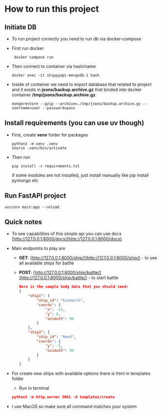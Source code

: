 # How to run this project

## Initiate DB

- To run project correctly you need to run db via docker-compose
- First run docker
    
    ```
     docker compose run
    ```
    
- Then connect to container via hash/name
    
    ```
    docker exec -it shippyapi-mongodb-1 bash
    ```
    
- Inside of container we need to import database that related to project and it exists in **jsons/backup.archive.gz** that binded into docker container **/tmp/jsons/backup.archive.gz**
    
    ```
    mongorestore --gzip --archive=./tmp/jsons/backup.archive.gz --username=user --password=pass
    ```
    

## Install requirements (you can use uv though)

- First, create **venv** folder for packages
    
    ```
    python3 -m venv .venv
    source .venv/bin/activate
    ```
    
- Then run
    
    ```
    pip install -r requirements.txt
    ```
    
    if some modules are not installed, just install manually like pip install pymongo etc
    

## Run FastAPI project

```
uvicorn main:app --reload
```

## Quick notes

- To see capabilities of this simple api you can use docs [http://127.0.0.1:8000/docs](http://127.0.0.1:8000/docs)
- Main endpoints to play are
    - **GET**: [http://127.0.0.1:8000/ship/](http://127.0.0.1:8000/ship/) - to see all available ships for battle
    - **POST**: [http://127.0.0.1:8000/ship/battle/](http://127.0.0.1:8000/ship/battle/) - to start battle
        
        ```json
        Here is the sample body data that you should send:
        {
            "ship1": {
                "ship_id": "bismarck",
                "coords": {
                    "x": -15,
                    "y": 6,
                    "azimuth": 90
                }
            },
            "ship2": {
                "ship_id": "Hood",
                "coords": {
                    "y": -5,
                    "azimuth": 90
                }
            }
        }
        ```
        
- For create new ships with available options there is html in templates folder
    - Run in terminal
    
    ```json
    python3 -m http.server 5001 -d templates/create
    ```
    

* I use MacOS so make sure all command matches your system